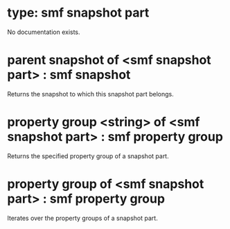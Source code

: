 # type: smf snapshot part

No documentation exists.

# parent snapshot of &lt;smf snapshot part&gt; : smf snapshot

Returns the snapshot to which this snapshot part belongs.

# property group &lt;string&gt; of &lt;smf snapshot part&gt; : smf property group

Returns the specified property group of a snapshot part.

# property group of &lt;smf snapshot part&gt; : smf property group

Iterates over the property groups of a snapshot part.

